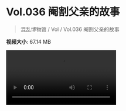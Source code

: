 # Vol.036 阉割父亲的故事

> 混乱博物馆 / Vol / Vol.036 阉割父亲的故事

**视频大小**: 67.14 MB

<div class="video"><video src="https://file.hsyhx.top/video/混乱博物馆/Vol/036.mp4" controls preload>🤔 您的浏览器不支持 video 标签</video></div>